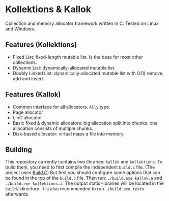 # Kollektions & Kallok
Collection and memory allocator framework written in C.
Tested on Linux and Windows.

## Features (Kollektions)
- Fixed List:
  fixed-length mutable list. Is the base for most other collections.
- Dynamic List:
  dynamically-allocated mutable list.
- Doubly Linked List:
  dynamically-allocated mutable list with O(1) remove, add and insert

## Features (Kallok)
- Common interface for all allocators. `Ally` type.
- Page allocator
- LibC allocator
- Basic fixed & dynamic allocators:
  big allocation split into chunks. one allocation consists of multiple chunks.
- Disk-based allocator:
  virtual maps a file into memory.

## Building
This repository currently contains two libraries: `kallok` and `kollektions`.
To build them, you need to first compile the independent `build.c` file.
(The project uses [Build.C](https://github.com/alex-s168/build.c))
But first you should configure some options that can be found in the top of the `build.c` file.
Then run: `./build.exe kallok.a` and `./build.exe kollektions.a`. The output static-libraries will be located in the `build/` directory.
It is also recommended to run `./build.exe tests` afterwards.
